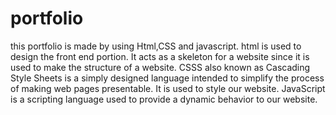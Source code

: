 # portfolio

this portfolio is made by using Html,CSS and javascript.
html is used to design the front end portion. It acts as a skeleton for a website since it is used to make the structure of a website.
CSSS also known as Cascading Style Sheets is a simply designed language intended to simplify the process of making web pages presentable. It is used to style our website. 
JavaScript is a scripting language used to provide a dynamic behavior to our website.
